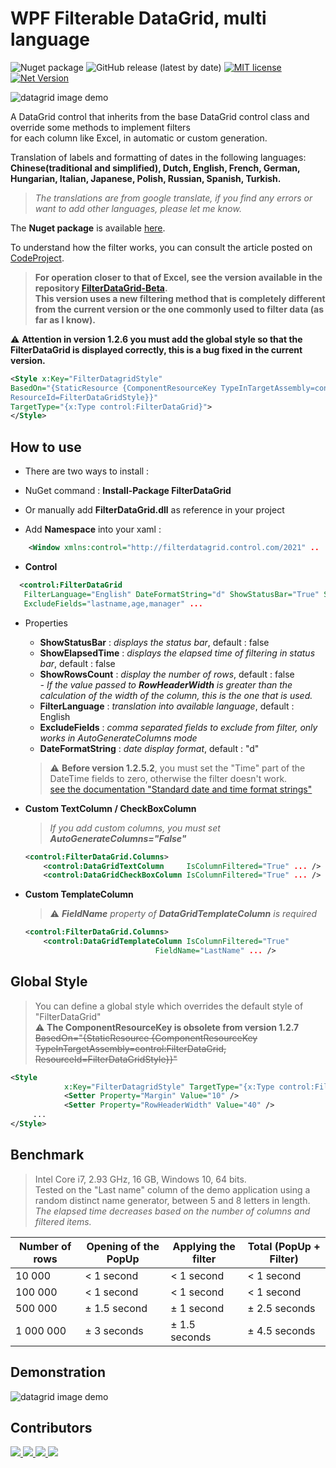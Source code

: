 # WPF Filterable DataGrid, multi language

<!--
![GitHub release (latest by date)](https://img.shields.io/github/v/release/macgile/DataGridFilter)
-->

![Nuget package](https://img.shields.io/nuget/v/FilterDataGrid)
![GitHub release (latest by date)](https://img.shields.io/github/v/release/macgile/DataGridFilter?include_prereleases)
[![MIT license](https://img.shields.io/badge/License-MIT-blue.svg)](https://lbesson.mit-license.org/)
[![Net Version](https://img.shields.io/badge/net%20version-net4.7.2%20netcore3.1%20net5.0%20net6.0%20net7.0-blue)](https://shields.io)

![datagrid image demo](https://raw.githubusercontent.com/macgile/DataGridFilter/master/FilterDataGrid.png)  

A DataGrid control that inherits from the base DataGrid control class and override some methods to implement filters  
for each column like Excel, in automatic or custom generation.  

Translation of labels and formatting of dates in the following languages: **Chinese(traditional and simplified), Dutch, English, French, German, Hungarian, Italian, Japanese, Polish, Russian, Spanish, Turkish.**

 > *The translations are from google translate, if you find any errors or want to add other languages, please let me know.*

The **Nuget package** is available [here](https://www.nuget.org/packages/FilterDataGrid/).

To understand how the filter works, you can consult the article posted on [CodeProject](https://www.codeproject.com/Articles/5292782/WPF-DataGrid-Filterable-multi-language).  

> **For operation closer to that of Excel, see the version available in the repository [FilterDataGrid-Beta](https://github.com/macgile/FilterDataGrid-Beta).  
This version uses a new filtering method that is completely different from the current version or the one commonly used to filter data (as far as I know).**  

:warning: **Attention in version 1.2.6 you must add the global style so that the FilterDataGrid is displayed correctly, this is a bug fixed in the current version.**  

```xml
<Style x:Key="FilterDatagridStyle" 
BasedOn="{StaticResource {ComponentResourceKey TypeInTargetAssembly=control:FilterDataGrid, 
ResourceId=FilterDataGridStyle}}" 
TargetType="{x:Type control:FilterDataGrid}">
</Style>
```

## How to use

- There are two ways to install :

- NuGet command : **Install-Package FilterDataGrid**

- Or manually add **FilterDataGrid.dll** as reference in your project

- Add **Namespace** into your xaml :  

```xml
    <Window xmlns:control="http://filterdatagrid.control.com/2021" ..
```

- **Control**  

```xml
  <control:FilterDataGrid 
   FilterLanguage="English" DateFormatString="d" ShowStatusBar="True" ShowElapsedTime="False"
   ExcludeFields="lastname,age,manager" ...
```

- Properties
  - **ShowStatusBar** : *displays the status bar*, default : false  
  - **ShowElapsedTime** : *displays the elapsed time of filtering in status bar*, default : false  
  - **ShowRowsCount** : *display the number of rows*, default : false  
  *- If the value passed to **RowHeaderWidth** is greater than the calculation of the width of the column, this is the one that is used.*  
  - **FilterLanguage** : *translation into available language*, default : English  
  - **ExcludeFields** : *comma separated fields to exclude from filter, only works in AutoGenerateColumns mode*  
  - **DateFormatString** : *date display format*, default : "d"  

  > :warning: **Before version 1.2.5.2**, you must set the "Time" part of the DateTime fields to zero, otherwise the filter doesn't work.  
[see the documentation "Standard date and time format strings"](https://docs.microsoft.com/en-us/dotnet/standard/base-types/standard-date-and-time-format-strings)

- **Custom TextColumn / CheckBoxColumn**
     > *If you add custom columns, you must set **AutoGenerateColumns="False"***

  ```xml
  <control:FilterDataGrid.Columns>   
      <control:DataGridTextColumn     IsColumnFiltered="True" ... />
      <control:DataGridCheckBoxColumn IsColumnFiltered="True" ... />
  ```

- **Custom TemplateColumn**  
     > :warning: ***FieldName** property of **DataGridTemplateColumn** is required*

  ```xml
  <control:FilterDataGrid.Columns>   
      <control:DataGridTemplateColumn IsColumnFiltered="True"
                               FieldName="LastName" ... />
  ```

## Global Style

>You can define a global style which overrides the default style of "FilterDataGrid"  
:warning: **The ComponentResourceKey is obsolete from version 1.2.7**   
~~BasedOn="{StaticResource {ComponentResourceKey TypeInTargetAssembly=control:FilterDataGrid,
        ResourceId=FilterDataGridStyle}}"~~

```xml
<Style
            x:Key="FilterDatagridStyle" TargetType="{x:Type control:FilterDataGrid}">
            <Setter Property="Margin" Value="10" />
            <Setter Property="RowHeaderWidth" Value="40" />
     ...
</Style>
```

## Benchmark

> Intel Core i7, 2.93 GHz, 16 GB, Windows 10, 64 bits.  
> Tested on the "Last name" column of the demo application using a random distinct name generator, between 5 and 8 letters in length.  
> *The elapsed time decreases based on the number of columns and filtered items.*

Number of rows | Opening of the PopUp | Applying the filter | Total (PopUp + Filter)
 --- | --- | --- | ---
10 000 | < 1 second | < 1 second | < 1 second
100 000 | < 1 second | < 1 second | < 1 second
500 000 | ± 1.5 second | ± 1 second | ± 2.5 seconds
1 000 000 | ± 3 seconds | ± 1.5 seconds | ± 4.5 seconds

## Demonstration

![datagrid image demo](https://raw.githubusercontent.com/macgile/DataGridFilter/master/capture.gif)  

## Contributors

<a href="https://github.com/Apflkuacha" target="_blank">
  <img src="https://images.weserv.nl/?url=avatars.githubusercontent.com/u/31316050?v=4&h=64&w=64&fit=cover&mask=circle&maxage=7d" />
</a>
<a href="https://github.com/wordiboi" target="_blank">
  <img src="https://images.weserv.nl/?url=avatars.githubusercontent.com/u/15075279?v=4&h=64&w=64&fit=cover&mask=circle&maxage=7d" />
</a>
<a href="https://github.com/ottosson" target="_blank">
  <img src="https://images.weserv.nl/?url=avatars.githubusercontent.com/u/3355320?v=4&h=64&w=64&fit=cover&mask=circle&maxage=7d" />
</a>


<!-- Made with [contributors-img](https://contrib.rocks). -->
<a href="https://github.com/macgile/DataGridFilter/graphs/contributors">
  <img src="https://contrib.rocks/image?repo=macgile/DataGridFilter" />
</a>
